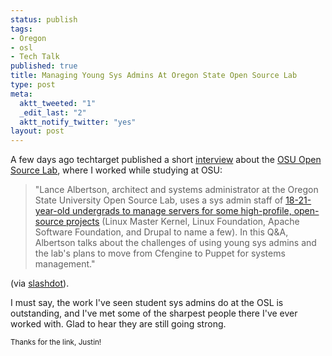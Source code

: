 ```yaml
--- 
status: publish
tags: 
- Oregon
- osl
- Tech Talk
published: true
title: Managing Young Sys Admins At Oregon State Open Source Lab
type: post
meta: 
  aktt_tweeted: "1"
  _edit_last: "2"
  aktt_notify_twitter: "yes"
layout: post
---
```

A few days ago techtarget published a short <a href="http://searchdatacenter.stage.techtarget.com/news/article/0,289142,sid80_gci1378294,00.html">interview</a> about the <a href="http://osuosl.org/">OSU Open Source Lab</a>, where I worked while studying at OSU:

<blockquote>"Lance Albertson, architect and systems administrator at the Oregon State University Open Source Lab, uses a sys admin staff of <a href="http://searchdatacenter.stage.techtarget.com/news/article/0,289142,sid80_gci1378294,00.html">18-21-year-old undergrads to manage servers for some high-profile, open-source projects</a> (Linux Master Kernel, Linux Foundation, Apache Software Foundation, and Drupal to name a few). In this Q&A, Albertson talks about the challenges of using young sys admins and the lab's plans to move from Cfengine to Puppet for systems management."</blockquote>

(via <a href="http://it.slashdot.org/story/10/01/08/1734234/Managing-Young-Sys-Admins-At-Oregon-State-Open-Source-Lab">slashdot</a>).

I must say, the work I've seen student sys admins do at the OSL is outstanding, and I've met some of the sharpest people there I've ever worked with. Glad to hear they are still going strong.

<small>Thanks for the link, Justin!</small>
